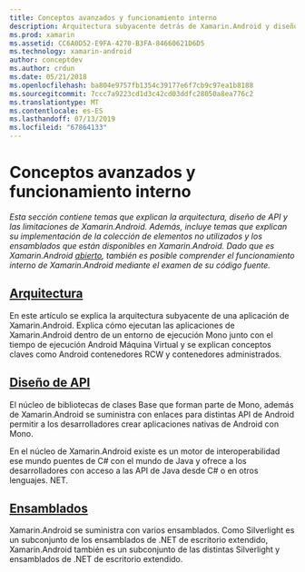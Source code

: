 ```yaml
---
title: Conceptos avanzados y funcionamiento interno
description: Arquitectura subyacente detrás de Xamarin.Android y diseño de API.
ms.prod: xamarin
ms.assetid: CC6A0D52-E9FA-4270-B3FA-84660621D6D5
ms.technology: xamarin-android
author: conceptdev
ms.author: crdun
ms.date: 05/21/2018
ms.openlocfilehash: ba804e9757fb1354c39177e6f7cb9c97ea1b8188
ms.sourcegitcommit: 7ccc7a9223cd1d3c42cd03ddfc28050a8ea776c2
ms.translationtype: MT
ms.contentlocale: es-ES
ms.lasthandoff: 07/13/2019
ms.locfileid: "67864133"
---
```

# <a name="advanced-concepts-and-internals"></a>Conceptos avanzados y funcionamiento interno

_Esta sección contiene temas que explican la arquitectura, diseño de API y las limitaciones de Xamarin.Android. Además, incluye temas que explican su implementación de la colección de elementos no utilizados y los ensamblados que están disponibles en Xamarin.Android. Dado que es Xamarin.Android [abierto](https://github.com/xamarin/xamarin-android), también es posible comprender el funcionamiento interno de Xamarin.Android mediante el examen de su código fuente._


## <a name="architectureandroidinternalsarchitecturemd"></a>[Arquitectura](~/android/internals/architecture.md)

En este artículo se explica la arquitectura subyacente de una aplicación de Xamarin.Android. Explica cómo ejecutan las aplicaciones de Xamarin.Android dentro de un entorno de ejecución Mono junto con el tiempo de ejecución Android Máquina Virtual y se explican conceptos claves como Android contenedores RCW y contenedores administrados. 



## <a name="api-designandroidinternalsapi-designmd"></a>[Diseño de API](~/android/internals/api-design.md)

El núcleo de bibliotecas de clases Base que forman parte de Mono, además de Xamarin.Android se suministra con enlaces para distintas API de Android permitir a los desarrolladores crear aplicaciones nativas de Android con Mono.

En el núcleo de Xamarin.Android existe es un motor de interoperabilidad ese mundo puentes de C# con el mundo de Java y ofrece a los desarrolladores con acceso a las API de Java desde C# o en otros lenguajes. NET.



## <a name="assembliescross-platforminternalsavailable-assembliesmd"></a>[Ensamblados](~/cross-platform/internals/available-assemblies.md)

Xamarin.Android se suministra con varios ensamblados. Como Silverlight es un subconjunto de los ensamblados de .NET de escritorio extendido, Xamarin.Android también es un subconjunto de las distintas Silverlight y ensamblados de .NET de escritorio extendido. 

